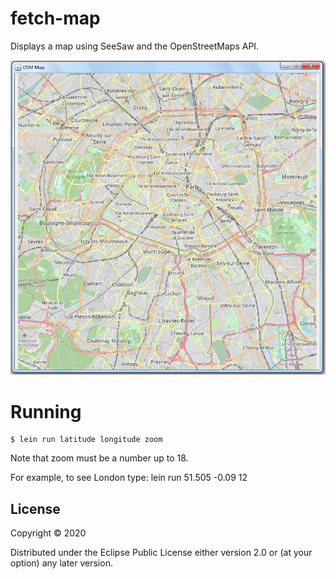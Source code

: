 # fetch-map
Displays a map using SeeSaw and the OpenStreetMaps API.

![Alt text](./screenshot.png?raw=true "Title")

# Running


    $ lein run latitude longitude zoom

Note that zoom must be a number up to 18.

For example, to see London type: lein run 51.505 -0.09 12

## License

Copyright © 2020

Distributed under the Eclipse Public License either version 2.0 or (at
your option) any later version.
